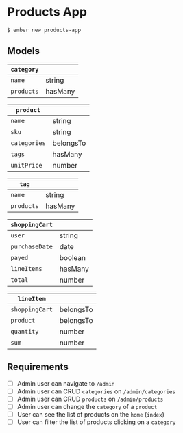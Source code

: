 # Products App

```
$ ember new products-app
```

## Models

|`category`||
|---|---
|`name`|string 
|`products`|hasMany

|`product`||
|---|---
|`name`|string
|`sku`|string
|`categories`|belongsTo
|`tags`|hasMany
|`unitPrice`|number

|`tag`||
|---|---
|`name`|string 
|`products`|hasMany

|`shoppingCart`||
|---|---
|`user`|string 
|`purchaseDate`|date
|`payed`|boolean
|`lineItems`|hasMany
|`total`|number

|`lineItem`||
|---|---
|`shoppingCart`|belongsTo
|`product`|belongsTo
|`quantity`|number
|`sum`|number

## Requirements

* [ ] Admin user can navigate to `/admin`
* [ ] Admin user can CRUD `categories` on `/admin/categories` 
* [ ] Admin user can CRUD `products` on `/admin/products`
* [ ] Admin user can change the `category` of a `product`
* [ ] User can see the list of products on the `home` (`index`)
* [ ] User can filter the list of products clicking on a `category`
